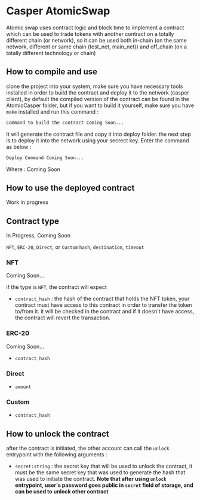 # Casper AtomicSwap

Atomic swap uses contract logic and block time to implement a contract which can be used to trade tokens with another contract on a totally different chain (or network),
so it can be used both in-chain (on the same network, different or same chain (test_net, main_net)) and off_chain (on a totally different technology or chain)

## How to compile and use
clone the project into your system, make sure you have necessary tools installed in order to build the contract and deploy it to the network (casper client), by default the compiled version of the contract
can be found in the AtomicCasper folder, but if you want to build it yourself, make sure you have `make` installed and run this command : 

```bash
Command to build the contract Coming Soon...
```

It will generate the contract file and copy it into deploy folder. the next step is to deploy it into the network using your secrect key. Enter the command as below : 

```bash
Deploy Command Coming Soon...
```

Where : Coming Soon

## How to use the deployed contract

Work in progress


## Contract type

In Progress, Coming Soon

`NFT`, `ERC-20`, `Direct`, or `Custom`
`hash`, `destination`, `timeout`

### **NFT**
Coming Soon...

if the type is `NFT`, the contract will expect 
 - `contract_hash` : the hash of the contract that holds the NFT token, your contract must have access to this contract in order to transfer the token to/from it. it will be checked in the contract and if it doesn't have access, the contract will revert the transaction.

### **ERC-20**
Coming Soon...
- `contract_hash`

### **Direct**
- `amount`

### **Custom**
- `contract_hash`

## How to unlock the contract
after the contract is initiated, the other account can call the `unlock` entrypoint with the following arguments :

- `secret:string` : the secret key that will be used to unlock the contract, it must be the same secret key that was used to generate the hash that was used to initiate the contract. **Note that after using `unlock` entrypoint, user's password goes public in `secret` field of storage, and can be used to unlock other contract**
